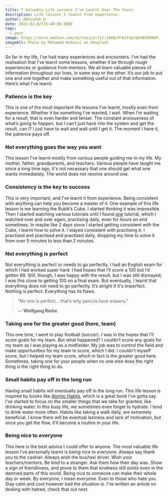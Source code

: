 ```yaml
---
title: 7 Valuable Life Lessons I've Learnt Over The Years
description: Life lessons I learnt from experience.
author: Abhishek H
date: 2023-02-02T15:48:00.000Z
tags:
  - post
image: https://miro.medium.com/v2/resize:fit:1400/0*HiTVprQ8mBS8hREM
imageAlt: Photo by Mohamed Nohassi on Unsplash
---
```

<!--StartFragment-->

So far in my life, I’ve had many experiences and encounters. I’ve had the realisation that I’ve learnt some lessons, whether it be through rough experiences or guidance from mentors. We all learn valuable pieces of information throughout our lives, in some way or the other. It’s our job to put one and one together and make something useful out of that information. Here’s what I’ve learnt:

### Patience is the key

This is one of the most important life lessons I’ve learnt, mostly even from experience. Whether it be something I’ve wanted, I wait. When I’m waiting for a result, that is even harder and tenser. The constant anxiousness of what’s going to happen, but I can’t just hack into the system and get the result, can I? I just have to wait and wait until I get it. The moment I have it, the patience pays off.

### Not everything goes the way you want

This lesson I’ve learnt mostly from various people guiding me in my life. My mother, father, grandparents, and teachers. Various people have taught me since a long time ago, it's not necessary that one should get what one wants immediately. The world does not revolve around one.

### Consistency is the key to success

This is very important, and I’ve learnt it from experience. Being consistent with anything can help you become a master of it. One example of this life lesson is me learning the Rubik’s Cube. I started thinking it was impossible. Then I started watching various tutorials until I found [one](https://youtu.be/7Ron6MN45LY) tutorial, which I watched over and over again, practising daily, even for hours on end sometimes. In maybe like 2 days since I started getting consistent with the Cube, I learnt how to solve it. I stayed consistent with practising it. I practised and practised and practised daily, dropping my time to solve it from over 5 minutes to less than 2 minutes.

### Not everything is perfect

Not everything is perfect or needs to go perfectly. I had an English exam for which I had worked super hard. I had hopes that I’ll score a 100 but I’d gotten 99. Still, though, I was happy with the result, but I was still dismayed, I was this close to getting 100 on a final exam. But eventually, I learnt that everything does not need to go perfectly. It’s alright if it's imperfect. Nothing is perfect. Everything has its flaws.

> “No one is perfect… that’s why pencils have erasers.”
>
> ― **Wolfgang Riebe**

### Taking one for the greater good (here, team)

This one time, I went to play football (soccer). I was in the hopes that I’ll score goals for my team. But what happened? I couldn’t score any goals for my team as I was playing as a midfielder. My job was to control the field and make opportunities for my team to score, which I did. I couldn’t myself score, but I helped my team score, which in fact is the greater good here. Sometimes, taking one for your people when no one else does the right thing *is* the right thing to do.

### Small habits pay off in the long run

Having small habits will eventually pay off in the long run. This life lesson is inspired by books like [Atomic Habits](https://jamesclear.com/atomic-habits), which is a great book I’ve gotta say. I’ve started to focus on the smaller things that we take for granted, like drinking water. In this busy life, we sometimes even forget to hydrate. I tend to drink water more often. Habits like taking a walk daily, are extremely beneficial. I know there will be eventual laziness and lack of motivation, but once you get the flow, it’ll become a routine in your life.

### Being nice to everyone

This here is the best advice I could offer to anyone. The most valuable life lesson I’ve personally learnt is being nice to everyone. Always say thank you to the cashier. Always wish the bus/taxi driver. Wish your teachers/mentors. Be kind to a stranger. Ask them how their day was. Show a sign of friendliness, and prove to them that kindness still exists even in the damned parts of this world. Being nice to someone can make their whole day or week. By everyone, I mean everyone. Even to those who hate you. Stay calm and cool however bad the situation is. I’ve written an article on dealing with hatred, check that out next.

<!--EndFragment-->